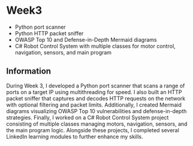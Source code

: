 # Week3

- Python port scanner  
- Python HTTP packet sniffer  
- OWASP Top 10 and Defense-in-Depth Mermaid diagrams  
- C# Robot Control System with multiple classes for motor control, navigation, sensors, and main program

## Information

During Week 3, I developed a Python port scanner that scans a range of ports on a target IP using multithreading for speed. I also built an HTTP packet sniffer that captures and decodes HTTP requests on the network with optional filtering and packet limits. Additionally, I created Mermaid diagrams visualizing OWASP Top 10 vulnerabilities and defense-in-depth strategies. Finally, I worked on a C# Robot Control System project consisting of multiple classes managing motors, navigation, sensors, and the main program logic. Alongside these projects, I completed several LinkedIn learning modules to further enhance my skills.

